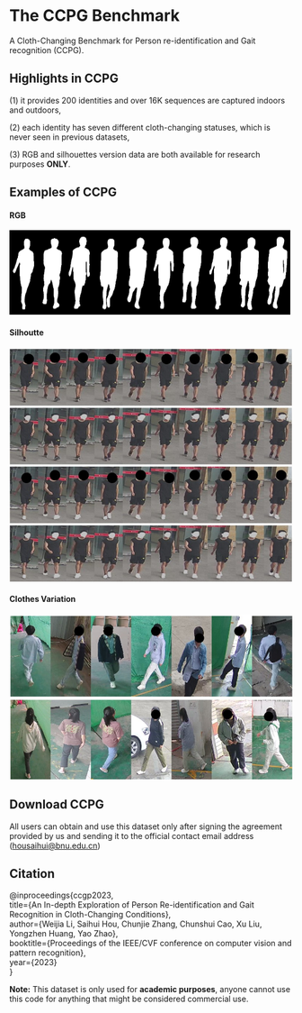# The CCPG Benchmark

A Cloth-Changing Benchmark for Person re-identification and Gait recognition (CCPG).

## Highlights in CCPG

(1) it provides 200 identities and over 16K sequences are captured indoors and outdoors,

(2) each identity has seven different cloth-changing statuses, which is never seen in previous datasets,

(3) RGB and silhouettes version data are both available for research purposes **ONLY**.

## Examples of CCPG

#### RGB
<img src="./assets/all.png" width = "500" height = "150"/>

#### Silhoutte
![image](https://github.com/BNU-IVC/CCPG/blob/main/assets/all_v2.jpg)

#### Clothes Variation
![image](https://github.com/BNU-IVC/CCPG/blob/main/assets/cloth-changing-v4.jpg)

## Download CCPG
All users can obtain and use this dataset only after signing the agreement provided by us and sending it to the official contact email address (housaihui@bnu.edu.cn)


## Citation
@inproceedings{ccgp2023,<br>
  title={An In-depth Exploration of Person Re-identification and Gait Recognition in Cloth-Changing Conditions},<br>
  author={Weijia Li, Saihui Hou, Chunjie Zhang, Chunshui Cao, Xu Liu, Yongzhen Huang, Yao Zhao},<br>
  booktitle={Proceedings of the IEEE/CVF conference on computer vision and pattern recognition},<br>
  year={2023}<br>
}

**Note:**
This dataset is only used for **academic purposes**, anyone cannot use this code for anything that might be considered commercial use.



